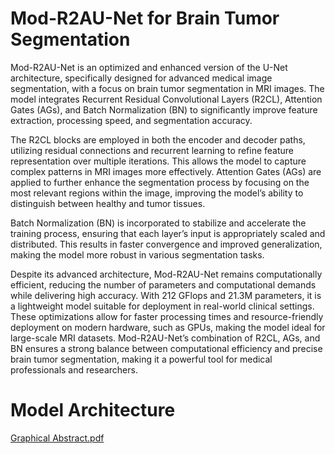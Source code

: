 # Mod-R2AU-Net for Brain Tumor Segmentation
Mod-R2AU-Net is an optimized and enhanced version of the U-Net architecture, specifically designed for advanced medical image segmentation, with a focus on brain tumor segmentation in MRI images. The model integrates Recurrent Residual Convolutional Layers (R2CL), Attention Gates (AGs), and Batch Normalization (BN) to significantly improve feature extraction, processing speed, and segmentation accuracy.

The R2CL blocks are employed in both the encoder and decoder paths, utilizing residual connections and recurrent learning to refine feature representation over multiple iterations. This allows the model to capture complex patterns in MRI images more effectively. Attention Gates (AGs) are applied to further enhance the segmentation process by focusing on the most relevant regions within the image, improving the model’s ability to distinguish between healthy and tumor tissues.

Batch Normalization (BN) is incorporated to stabilize and accelerate the training process, ensuring that each layer’s input is appropriately scaled and distributed. This results in faster convergence and improved generalization, making the model more robust in various segmentation tasks.

Despite its advanced architecture, Mod-R2AU-Net remains computationally efficient, reducing the number of parameters and computational demands while delivering high accuracy. With 212 GFlops and 21.3M parameters, it is a lightweight model suitable for deployment in real-world clinical settings. These optimizations allow for faster processing times and resource-friendly deployment on modern hardware, such as GPUs, making the model ideal for large-scale MRI datasets. Mod-R2AU-Net’s combination of R2CL, AGs, and BN ensures a strong balance between computational efficiency and precise brain tumor segmentation, making it a powerful tool for medical professionals and researchers.
# Model Architecture
[Graphical Abstract.pdf](https://github.com/user-attachments/files/16893231/Graphical.Abstract.pdf)
